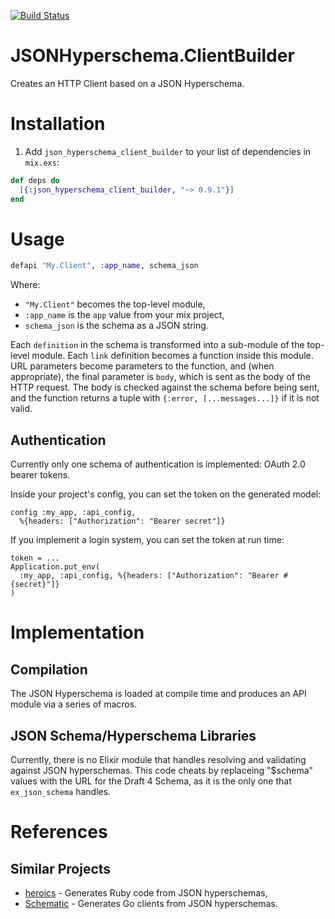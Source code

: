 [![Build Status](https://secure.travis-ci.org/leanpanda-com/json_hyperschema_client_builder.svg)][Continuous Integration]

[Source Code]: https://github.org/leanpanda-com/json_hyperschema_client_builder "Source code at GitHub"
[Continuous Integration]: http://travis-ci.org/leanpanda-com/json_hyperschema_client_builder "Build status by Travis-CI"

# JSONHyperschema.ClientBuilder

Creates an HTTP Client based on a JSON Hyperschema.

# Installation

1. Add `json_hyperschema_client_builder` to your list of dependencies in
  `mix.exs`:

```elixir
def deps do
  [{:json_hyperschema_client_builder, "~> 0.9.1"}]
end
```

# Usage

```elixir
defapi "My.Client", :app_name, schema_json
```

Where:
* `"My.Client"` becomes the top-level module,
* `:app_name` is the `app` value from your mix project,
* `schema_json` is the schema as a JSON string.

Each `definition` in the schema is transformed into a sub-module of the
top-level module.
Each `link` definition becomes a function inside this module.
URL parameters become parameters to the function, and (when appropriate),
the final parameter is `body`, which is sent as the body of the HTTP request.
The body is checked against the schema before being sent, and the function
returns a tuple with `{:error, [...messages...]}` if it is not valid.

## Authentication

Currently only one schema of authentication is implemented: OAuth 2.0 bearer
tokens.

Inside your project's config, you can set the token on the generated model:

```
config :my_app, :api_config,
  %{headers: ["Authorization": "Bearer secret"]}
```

If you implement a login system, you can set the token at run time:

```
token = ...
Application.put_env(
  :my_app, :api_config, %{headers: ["Authorization": "Bearer #{secret}"]}
)
```

# Implementation

## Compilation

The JSON Hyperschema is loaded at compile time and produces an API module
via a series of macros.

## JSON Schema/Hyperschema Libraries

Currently, there is no Elixir module that handles resolving and validating
against JSON hyperschemas. This code cheats by replaceing "$schema" values
with the URL for the Draft 4 Schema, as it is the only one that `ex_json_schema`
handles.

# References

## Similar Projects

* [heroics][heroics_home] - Generates Ruby code from JSON hyperschemas,
* [Schematic][schematic_home] - Generates Go clients from JSON hyperschemas.

[heroics_home]: https://github.com/interagent/heroics
[schematic_home]: https://github.com/interagent/schematic

